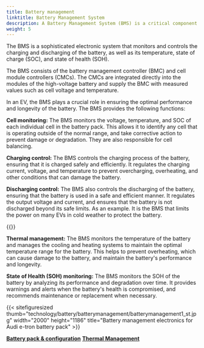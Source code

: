 ```yaml
---
title: Battery management
linktitle: Battery Management System
description: A Battery Management System (BMS) is a critical component in an Electric Vehicle (EV) that is responsible for managing the performance, health, and safety of the battery.
weight: 5
---
```

<!-- markdownlint-disable MD033 -->
The BMS is a sophisticated electronic system that monitors and controls the charging and discharging of the battery, as well as its temperature, state of charge (SOC), and state of health (SOH).

The BMS consists of the battery management controller (BMC) and cell module controllers (CMCs).
The CMCs are integrated directly into the modules of the high-voltage battery and supply the BMC with measured values such as cell voltage and temperature.

In an EV, the BMS plays a crucial role in ensuring the optimal performance and longevity of the battery. The BMS provides the following functions:

**Cell monitoring:** The BMS monitors the voltage, temperature, and SOC of each individual cell in the battery pack. This allows it to identify any cell that is operating outside of the normal range, and take corrective action to prevent damage or degradation. They are also responsible for cell balancing.

**Charging control:** The BMS controls the charging process of the battery, ensuring that it is charged safely and efficiently. It regulates the charging current, voltage, and temperature to prevent overcharging, overheating, and other conditions that can damage the battery.

**Discharging control:** The BMS also controls the discharging of the battery, ensuring that the battery is used in a safe and efficient manner. It regulates the output voltage and current, and ensures that the battery is not discharged beyond its safe limits. As an example. It is the BMS that limits the power on many EVs in cold weather to protect the battery.

{{<evkxdisplayaddarticle />}}

**Thermal management:** The BMS monitors the temperature of the battery and manages the cooling and heating systems to maintain the optimal temperature range for the battery. This helps to prevent overheating, which can cause damage to the battery, and maintain the battery's performance and longevity.

**State of Health (SOH) monitoring:** The BMS monitors the SOH of the battery by analyzing its performance and degradation over time. It provides warnings and alerts when the battery's health is compromised, and recommends maintenance or replacement when necessary.

{{< sitefiguresized thumb="technology/battery/batterymanagement/batterymanagement1_st.jpg" width="2000" height="1186" title="Battery management electronics for Audi e-tron battery pack" >}}

<div class="mt-3 mb-3">
    <a href="../batterypack/" class="text-decoration-none text-black"><strong><i class="bi-arrow-left"></i> Battery pack & configuration</strong></a>
    <a href="../thermalmanagement/" class="text-decoration-none text-black float-end"><strong>Thermal Management <i class="bi-arrow-right"></i></strong></a>
</div>